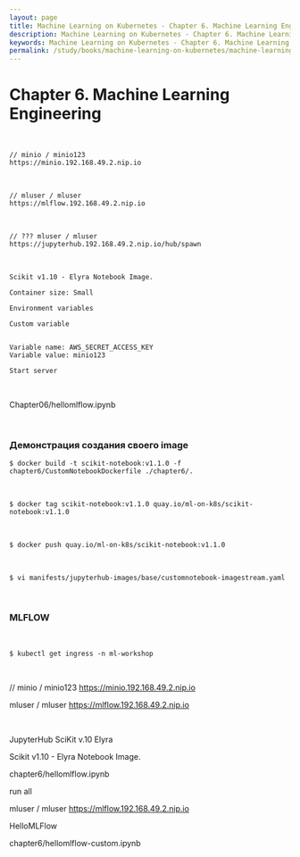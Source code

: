 ```yaml
---
layout: page
title: Machine Learning on Kubernetes - Chapter 6. Machine Learning Engineering
description: Machine Learning on Kubernetes - Chapter 6. Machine Learning Engineering
keywords: Machine Learning on Kubernetes - Chapter 6. Machine Learning Engineering
permalink: /study/books/machine-learning-on-kubernetes/machine-learning-engineering/
---
```


# Chapter 6. Machine Learning Engineering

<br/>

```
// minio / minio123
https://minio.192.168.49.2.nip.io
```

<br/>

```
// mluser / mluser
https://mlflow.192.168.49.2.nip.io
```

<br/>

```
// ??? mluser / mluser
https://jupyterhub.192.168.49.2.nip.io/hub/spawn
```

<br/>

```
Scikit v1.10 - Elyra Notebook Image.

Container size: Small

Environment variables

Custom variable


Variable name: AWS_SECRET_ACCESS_KEY
Variable value: minio123

Start server
```

<br/>

Chapter06/hellomlflow.ipynb

<br/>

### Демонстрация создания своего image

```
$ docker build -t scikit-notebook:v1.1.0 -f chapter6/CustomNotebookDockerfile ./chapter6/.
```

<br/>

```
$ docker tag scikit-notebook:v1.1.0 quay.io/ml-on-k8s/scikit-notebook:v1.1.0
```

<br/>

```
$ docker push quay.io/ml-on-k8s/scikit-notebook:v1.1.0
```

<br/>

```
$ vi manifests/jupyterhub-images/base/customnotebook-imagestream.yaml
```

<br/>

### MLFLOW

<br/>

```
$ kubectl get ingress -n ml-workshop
```

<br/>

// minio / minio123
https://minio.192.168.49.2.nip.io

mluser / mluser
https://mlflow.192.168.49.2.nip.io

<br/>

JupyterHub SciKit v.10 Elyra

Scikit v1.10 - Elyra Notebook Image.

chapter6/hellomlflow.ipynb

run all

mluser / mluser
https://mlflow.192.168.49.2.nip.io

HelloMLFlow

chapter6/hellomlflow-custom.ipynb

